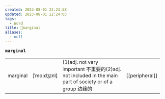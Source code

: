 ```yaml
---
created: 2023-08-01 22:23:58
updated: 2023-08-01 22:24:03
tags:
  - Word
title: 📖marginal
aliases:
  - null
---
```


<pre><strong>marginal</strong></pre>
|   |   |   |   |
|---|---|---|---|
|marginal|[ˈmɑ:dʒɪnl]|(1)adj. not very important 不重要的(2)adj. not included in the main part of society or of a group 边缘的|[[peripheral]]|